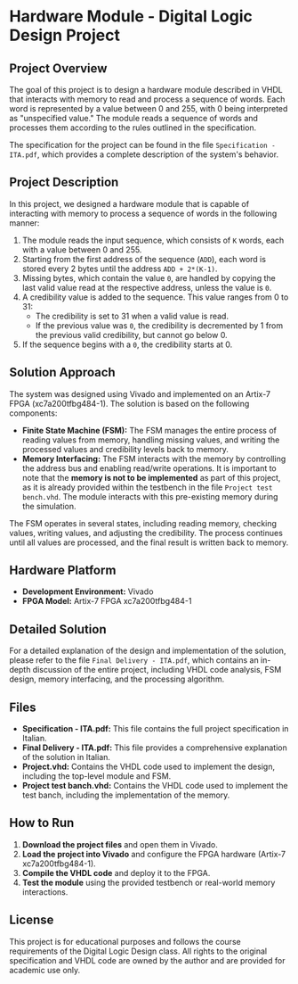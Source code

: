 # Hardware Module - Digital Logic Design Project

## Project Overview

The goal of this project is to design a hardware module described in VHDL that interacts with memory to read and process a sequence of words. Each word is represented by a value between 0 and 255, with 0 being interpreted as "unspecified value." The module reads a sequence of words and processes them according to the rules outlined in the specification.

The specification for the project can be found in the file `Specification - ITA.pdf`, which provides a complete description of the system's behavior. 

## Project Description

In this project, we designed a hardware module that is capable of interacting with memory to process a sequence of words in the following manner:

1. The module reads the input sequence, which consists of `K` words, each with a value between 0 and 255.
2. Starting from the first address of the sequence (`ADD`), each word is stored every 2 bytes until the address `ADD + 2*(K-1)`.
3. Missing bytes, which contain the value `0`, are handled by copying the last valid value read at the respective address, unless the value is `0`.
4. A credibility value is added to the sequence. This value ranges from 0 to 31:
   - The credibility is set to 31 when a valid value is read.
   - If the previous value was `0`, the credibility is decremented by 1 from the previous valid credibility, but cannot go below 0.
5. If the sequence begins with a `0`, the credibility starts at 0.

## Solution Approach

The system was designed using Vivado and implemented on an Artix-7 FPGA (xc7a200tfbg484-1). The solution is based on the following components:

- **Finite State Machine (FSM):** The FSM manages the entire process of reading values from memory, handling missing values, and writing the processed values and credibility levels back to memory.
- **Memory Interfacing:** The FSM interacts with the memory by controlling the address bus and enabling read/write operations.
It is important to note that the **memory is not to be implemented** as part of this project, as it is already provided within the testbench in the file `Project test bench.vhd`. The module interacts with this pre-existing memory during the simulation.

The FSM operates in several states, including reading memory, checking values, writing values, and adjusting the credibility. The process continues until all values are processed, and the final result is written back to memory.

## Hardware Platform

- **Development Environment:** Vivado
- **FPGA Model:** Artix-7 FPGA xc7a200tfbg484-1

## Detailed Solution

For a detailed explanation of the design and implementation of the solution, please refer to the file `Final Delivery - ITA.pdf`, which contains an in-depth discussion of the entire project, including VHDL code analysis, FSM design, memory interfacing, and the processing algorithm.

## Files

- **Specification - ITA.pdf:** This file contains the full project specification in Italian.
- **Final Delivery - ITA.pdf:** This file provides a comprehensive explanation of the solution in Italian.
- **Project.vhd:** Contains the VHDL code used to implement the design, including the top-level module and FSM.
- **Project test banch.vhd:** Contains the VHDL code used to implement the test banch, including the implementation of the memory.

## How to Run

1. **Download the project files** and open them in Vivado.
2. **Load the project into Vivado** and configure the FPGA hardware (Artix-7 xc7a200tfbg484-1).
3. **Compile the VHDL code** and deploy it to the FPGA.
4. **Test the module** using the provided testbench or real-world memory interactions.

## License

This project is for educational purposes and follows the course requirements of the Digital Logic Design class. All rights to the original specification and VHDL code are owned by the author and are provided for academic use only.
